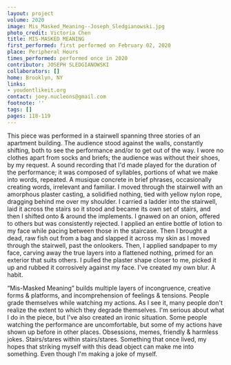 ```yaml
---
layout: project
volume: 2020
image: Mis_Masked_Meaning--Joseph_Sledgianowski.jpg
photo_credit: Victoria Chen
title: MIS-MASKED MEANING
first_performed: first performed on February 02, 2020
place: Peripheral Hours
times_performed: performed once in 2020
contributor: JOSEPH SLEDGIANOWSKI
collaborators: []
home: Brooklyn, NY
links:
- youdontlikeit.org
contact: joey.nucleons@gmail.com
footnote: ''
tags: []
pages: 118-119
---
```





This piece was performed in a stairwell spanning three stories of an apartment building. The audience stood against the walls, constantly shifting, both to see the performance and/or to get out of the way.  I wore no clothes apart from socks and briefs; the audience was without their shoes, by my request.  A sound recording that I'd made played for the duration of the performance; it was composed of syllables, portions of what we make into words, repeated.  A musique concrete in brief phrases, occasionally creating words, irrelevant and familiar.  I moved through the stairwell with an amorphous plaster casting, a solidified nothing, tied with yellow nylon rope, dragging behind me over my shoulder.  I carried a ladder into the stairwell, laid it across the stairs so it stood and became its own set of stairs, and then I shifted onto & around the implements.  I gnawed on an onion, offered to others but was consistently rejected.  I applied an entire bottle of lotion to my face while pacing between those in the staircase.  Then I brought a dead, raw fish out from a bag and slapped it across my skin as I moved through the stairwell, past the onlookers.  Then, I applied sandpaper to my face, carving away the true layers into a flattened nothing, primed for an exterior that suits others.  I pulled the plaster shape closer to me, picked it up and rubbed it corrosively against my face. I've created my own blur. A habit.

“Mis-Masked Meaning” builds multiple layers of incongruence, creative forms & platforms, and incomprehension of feelings & tensions.  People grade themselves while watching my actions. As I see it, many people don't realize the extent to which they degrade themselves. I'm serious about what I do in the piece, but I've also created an ironic situation.  Some people watching the performance are uncomfortable, but some of my actions have shown up before in other places. Obsessions, memes, friendly & harmless jokes. Stairs/stares within stairs/stares. Something that once lived, my hopes that striking myself with this dead object can make me into something.  Even though I'm making a joke of myself.

